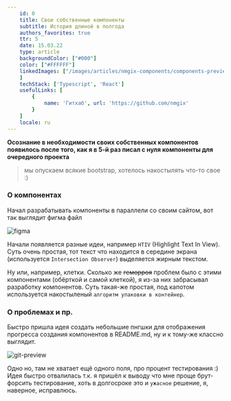 ```yaml
---
    id: 0
    title: Свои собственные компоненты
    subtitle: История длиной в полгода
    authors_favorites: true
    ttr: 5
    date: 15.03.22
    type: article
    backgroundColor: ["#000"]
    color: ["#FFFFFF"]
    linkedImages: ["/images/articles/nmgix-components/components-preview1.png", "/images/articles/nmgix-components/components-preview2.png", "/images/articles/nmgix-components/figma.png", "/images/articles/nmgix-components/git-preview.png"
    ]
    techStack: ['Typescript', 'React']
    usefulLinks: [
        {
            name: 'Гитхаб', url: 'https://github.com/nmgix'
        }
    ]
    locale: ru
---
```


<b>Осознание в необходимости своих собственных компонентов появилось после того, как я в 5-й раз писал с нуля компоненты для очередного проекта</b>

> мы опускаем всякие bootstrap, хотелось накостылять что-то свое :)

### О компонентах

Начал разрабатывать компоненты в параллели со своим сайтом, вот так выглядит фигма файл

![figma](/images/articles/nmgix-components/figma.png)

Начали появляется разные идеи, например `HTIV` (Highlight Text In View).
Суть очень простая, тот текст что находится в середине экрана (используется `Intersection Observer`) выделяется жирным текстом.

Ну или, например, клетки. Сколько же ~~геморроя~~ проблем было с этими компонентами (обёрткой и самой клеткой), я из-за них забрасывал разработку компонентов. Суть такая-же простая, под капотом используется накостыленый `алгоритм упаковки в контейнер`.

### О проблемах и пр.

Быстро пришла идея создать небольшие пнгшки для отображения прогресса создания компонентов в README.md, ну и к тому-же классно выглядит.

![git-preview](/images/articles/nmgix-components/git-preview.png)

Одно но, там не хватает ещё одного поля, про процент тестирования :)
Идея быстро отвалилась т.к. я пришёл к выводу что мне проще брут-форсить тестирование, хоть в долгосроке это и `ужасное` решение, я, наверное, исправлюсь.
